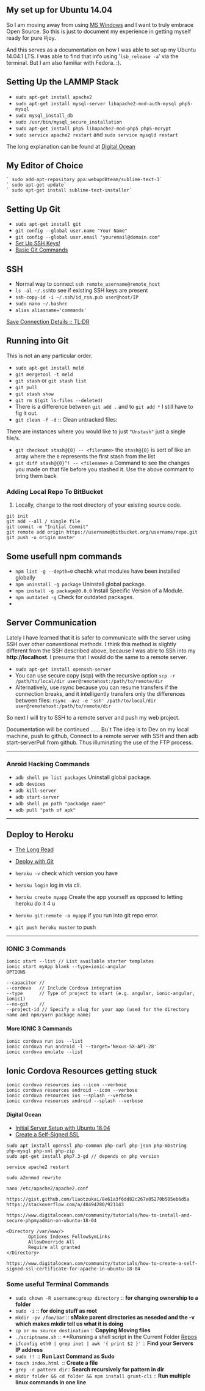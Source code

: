 ## My set up for Ubuntu 14.04 ##

So I am moving away from using [MS Windows](http://windows.microsoft.com) and I want to truly embrace Open Source. So this is just to document my experience in getting myself ready for pure #joy.

And this serves as a documentation on how I was able to set up my Ubuntu 14.04.1 LTS. I was able to find that info using '`lsb_release -a`' via the terminal. But I am also familiar with Fedora. :).

## Setting Up the LAMMP Stack ##
- `sudo apt-get install apache2`
- `sudo apt-get install mysql-server libapache2-mod-auth-mysql php5-mysql`
- `sudo mysql_install_db`
- `sudo /usr/bin/mysql_secure_installation`
- `sudo apt-get install php5 libapache2-mod-php5 php5-mcrypt`
- `sudo service apache2 restart` and `sudo service mysqld restart`

The long explanation can be found at [Digital Ocean](https://www.digitalocean.com/community/tutorials/how-to-install-linux-apache-mysql-php-lamp-stack-on-ubuntu)

## My Editor of Choice ##
```
` sudo add-apt-repository ppa:webupd8team/sublime-text-3`
` sudo apt-get update`
` sudo apt-get install sublime-text-installer`
```

## Setting Up Git ##
- `sudo apt-get install git` 
- `git config --global user.name "Your Name"`
- `git config --global user.email "youremail@domain.com"`
- [Set Up SSH Keys!](https://help.github.com/articles/generating-ssh-keys/#platform-linux)
- [Basic Git Commands](http://rogerdudler.github.io/git-guide/)


## SSH ##

- Normal way to connect `ssh remote_username@remote_host`
- `ls -al ~/.ssh`to see if existing SSH keys are present
- `ssh-copy-id -i ~/.ssh/id_rsa.pub user@host/IP`
- `sudo nano ~/.bashrc`
- `alias aliasname='commands'`

[Save Connection Details :: TL;DR](http://nerderati.com/2011/03/17/simplify-your-life-with-an-ssh-config-file/)


## Running into Git ##
This is not an any particular order.

- `sudo apt-get install meld`
- `git mergetool -t meld`
- `git stash` or `git stash list`
- `git pull`
- `git stash show`
- `git rm $(git ls-files --deleted)`
- There is a difference between `git add .` and to `git add *` I still have to fig it out.
- `git clean -f -d` :: Clean untracked files:

There are instances where you would like to just `"Unstash"` just a single file/s.
- `git checkout stash@{0} -- <filename>` the `stash@{0}` is sort of  like an array where the `0` represents the first stash from the list
- `git diff stash@{0}^! -- <filename>` a Command to see the changes you made on that file before you stashed it. Use the above commant to bring them back 

### Adding Local Repo To BitBucket
1. Locally, change to the root directory of your existing source code.

```
git init
git add --all / single file
git commit -m "Initial Commit"
git remote add origin https://username@bitbucket.org/username/repo.git
git push -u origin master
```

## Some usefull npm commands ##
- `npm list -g --depth=0` chechk what modules have been installed globally
- `npm uninstall -g package` Uninstall global package.
- `npm install -g package@0.0.0` Install Specific Version of a Module.
- `npm outdated -g` Check for outdated packages.
- 

## Server Communication ##
Lately I have learned that it is safer to communicate with the server using SSH over other conventional methods.
I think this method is slightly different from the SSH described above, because I was able to SSh into my **http://localhost**. I presume that I would do the same to a remote server.

- `sudo apt-get install openssh-server`
- You can use secure copy (scp) with the recursive option `scp -r /path/to/local/dir user@remotehost:/path/to/remote/dir`
- Alternatively, use rsync because you can resume transfers if the connection breaks, and it intelligently transfers only the differences between files: `rsync -avz -e 'ssh' /path/to/local/dir user@remotehost:/path/to/remote/dir`

So next I will try to SSH to a remote server and push my web project.

Documentation will be continued ...... Bu`t The idea is to Dev on my local machine, push to github, Connect to a remote server with SSH and then adb start-serverPull from github. Thus illuminating the use of the FTP process.

<hr>

### Anroid Hacking Commands
- `adb shell pm list packages` Uninstall global package.
- `adb devices`
- `adb kill-server`
- `adb start-server`
- `adb shell pm path "packadge name"`
- `adb pull "path of apk"`

<hr>

## Deploy to Heroku ##
- [The Long Read](https://devcenter.heroku.com/articles/deploying-nodejs)
- [Deploy with Git](https://devcenter.heroku.com/articles/git)

- `heroku -v` check which version you have
- `heroku login` log in via cli.
- `heroku create myapp` Create the app yourself as opposed to letting heroku do it 4 u
- `heroku git:remote -a myapp` if you run into git repo error.
- `git push heroku master` to push 

<hr>

### IONIC 3 Commands ###
```
ionic start --list // List available starter templates
ionic start myApp blank --type=ionic-angular
OPTIONS

--capacitor // 
--cordova   // Include Cordova integration
--type      // Type of project to start (e.g. angular, ionic-angular, ionic1)
--no-git    // 
--project-id // Specify a slug for your app (used for the directory name and npm/yarn package name)
```
#### More IONIC 3 Commands
```
ionic cordova run ios --list
ionic cordova run android -l --target='Nexus-5X-API-28'
ionic cordova emulate --list
```
## Ionic Cordova Resources getting stuck
```
ionic cordova resources ios --icon --verbose
ionic cordova resources android --icon --verbose
ionic cordova resources ios --splash --verbose
ionic cordova resources android --splash --verbose
```
#### Digital Ocean
- [Initial Server Setup with Ubuntu 18.04](https://www.digitalocean.com/community/tutorials/initial-server-setup-with-ubuntu-18-04)
- [Create a Self-Signed SSL](https://www.digitalocean.com/community/tutorials/how-to-create-a-self-signed-ssl-certificate-for-apache-in-ubuntu-18-04)
```
sudo apt install openssl php-common php-curl php-json php-mbstring php-mysql php-xml php-zip
sudo apt-get install php7.3-gd // depends on php version

service apache2 restart

sudo a2enmod rewrite

nano /etc/apache2/apache2.conf

https://gist.github.com/liaotzukai/8e61a3f6dd82c267e05270b505eb6d5a
https://stackoverflow.com/a/48494280/921143

https://www.digitalocean.com/community/tutorials/how-to-install-and-secure-phpmyadmin-on-ubuntu-18-04

<Directory /var/www/>
        Options Indexes FollowSymLinks
        AllowOverride All
        Require all granted
</Directory>

https://www.digitalocean.com/community/tutorials/how-to-create-a-self-signed-ssl-certificate-for-apache-in-ubuntu-18-04
```

### Some useful Terminal Commands ###
- `sudo chown -R username:group directory` :: **for changing ownership to a folder**
- `sudo -i` :: **for doing stuff as root**
- `mkdir -pv /foo/bar` :: **sMake parent directories as neseded and the -v which makes mkdir tell us what it is doing**
- `cp or mv source destination` :: **Copying Moving files**
- `./scriptname.sh`  ::  **Runsning a shell script in the Current Folder [Repos](https://gist.github.com/robwierzbowski/5430952)
- `ifconfig eth0 | grep inet | awk '{ print $2 }'` :: **Find your Servers IP address**
- `sudo !! `:: **Run Last Command as Sudo**
- `touch index.html `:: **Create a file**
- `grep -r pattern dir`:: **Search recursively for pattern in dir**
- `mkdir folder && cd folder && npm install grunt-cli` :: **Run multiple linux commands in one line**
